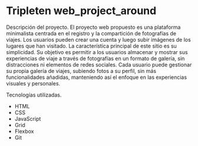 # Tripleten web_project_around

Descripción del proyecto.
El proyecto web propuesto es una plataforma minimalista centrada en el registro y la compartición de fotografías de viajes. Los usuarios pueden crear una cuenta y luego subir imágenes de los lugares que han visitado. La característica principal de este sitio es su simplicidad. Su objetivo es permitir a los usuarios almacenar y mostrar sus experiencias de viaje a través de fotografías en un formato de galería, sin distracciones ni elementos de redes sociales. Cada usuario puede gestionar su propia galería de viajes, subiendo fotos a su perfil, sin más funcionalidades añadidas, manteniendo así el enfoque en las experiencias visuales y personales.

Tecnologías utilizadas.

- HTML
- CSS
- JavaScript
- Grid
- Flexbox
- Git
